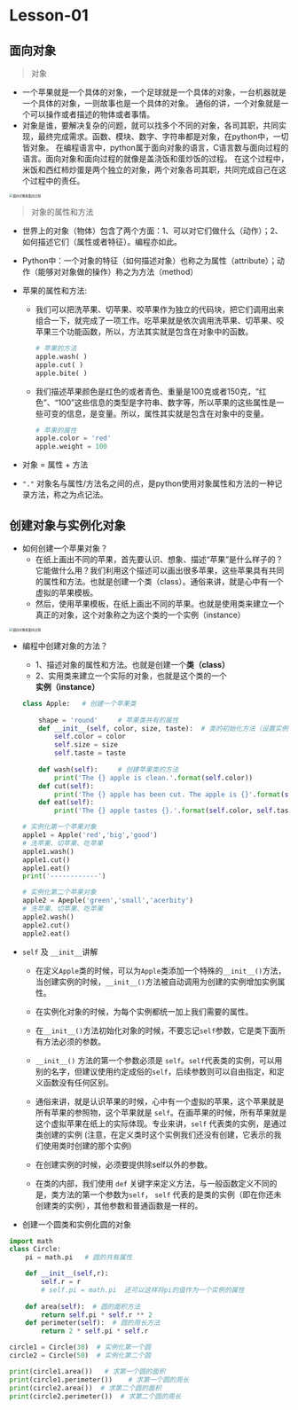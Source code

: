 # **Lesson-01**

## **面向对象**

> 对象
- 一个苹果就是一个具体的对象，一个足球就是一个具体的对象，一台机器就是一个具体的对象，一则故事也是一个具体的对象。
通俗的讲，一个对象就是一个可以操作或者描述的物体或者事情。
- 对象是谁，要解决复杂的问题，就可以找多个不同的对象，各司其职，共同实现，最终完成需求。函数、模块、数字、字符串都是对象，在python中，一切皆对象。
在编程语言中，python属于面向对象的语言，C语言数与面向过程的语言。面向对象和面向过程的就像是盖浇饭和蛋炒饭的过程。
在这个过程中，米饭和西红柿炒蛋是两个独立的对象，两个对象各司其职，共同完成自己在这个过程中的责任。

<img src='_media/3-1-1.png' alt='面向对象和面向过程' style='zoom:40%;'/>

> 对象的属性和方法
- 世界上的对象（物体）包含了两个方面：1、可以对它们做什么（动作）；2、如何描述它们（属性或者特征）。编程亦如此。
- Python中：一个对象的特征（如何描述对象）也称之为属性（attribute）；动作（能够对对象做的操作）称之为方法（method）
- 苹果的属性和方法:
    - 我们可以把洗苹果、切苹果、咬苹果作为独立的代码块，把它们调用出来组合一下，就完成了一项工作。吃苹果就是依次调用洗苹果、切苹果、咬苹果三个功能函数，所以，方法其实就是包含在对象中的函数。

        ```python
        # 苹果的方法
        apple.wash( )
        apple.cut( )
        apple.bite( )
        ```

    - 我们描述苹果颜色是红色的或者青色、重量是100克或者150克，“红色”、“100”这些信息的类型是字符串、数字等，所以苹果的这些属性是一些可变的信息，是变量。所以，属性其实就是包含在对象中的变量。

        ```python
        # 苹果的属性
        apple.color = 'red'
        apple.weight = 100
        ```

- 对象 = 属性 + 方法
- `"."`   对象名与属性/方法名之间的点，是python使用对象属性和方法的一种记录方法，称之为点记法。

## **创建对象与实例化对象**

- 如何创建一个苹果对象？
    - 在纸上画出不同的苹果，首先要认识、想象、描述“苹果”是什么样子的？它能做什么用？我们利用这个描述可以画出很多苹果，这些苹果具有共同的属性和方法。也就是创建一个类（class）。通俗来讲，就是心中有一个虚拟的苹果模板。
    - 然后，使用苹果模板，在纸上画出不同的苹果。也就是使用类来建立一个真正的对象，这个对象称之为这个类的一个实例（instance）

<img src='_media/3-1-2.png' alt='面向对象和面向过程' style='zoom:40%;'/>

- 编程中创建对象的方法？
    - 1、描述对象的属性和方法。也就是创建一个**类（class）**
    - 2、实用类来建立一个实际的对象，也就是这个类的一个**实例（instance）**

    ```python
    class Apple:   # 创建一个苹果类
        
        shape = 'round'     # 苹果类共有的属性
        def __init__(self, color, size, taste):  # 类的初始化方法（设置实例对象的初始化属性）
            self.color = color
            self.size = size
            self.taste = taste
            
        def wash(self):     # 创建苹果类的方法
            print('The {} apple is clean.'.format(self.color))
        def cut(self):
            print('The {} apple has been cut. The apple is {}'.format(self.color, self.size))
        def eat(self):
            print('The {} apple tastes {}.'.format(self.color, self.taste))

    # 实例化第一个苹果对象
    apple1 = Apple('red','big','good')
    # 洗苹果、切苹果、吃苹果
    apple1.wash()
    apple1.cut()
    apple1.eat()
    print('------------')

    # 实例化第二个苹果对象
    apple2 = Apeple('green','small','acerbity')
    # 洗苹果、切苹果、吃苹果
    apple2.wash()
    apple2.cut()
    apple2.eat()
    ```
- `self` 及 `__init__`讲解
    - 在定义`Apple`类的时候，可以为`Apple`类添加一个特殊的`__init__()`方法，当创建实例的时候，`__init__()`方法被自动调用为创建的实例增加实例属性。
    - 在实例化对象的时候，为每个实例都统一加上我们需要的属性。
    - 在`__init__()`方法初始化对象的时候，不要忘记`self`参数，它是类下面所有方法必须的参数。
    - `__init__()` 方法的第一个参数必须是 `self`。`self`代表类的实例，可以用别的名字，但建议使用约定成俗的`self`，后续参数则可以自由指定，和定义函数没有任何区别。
    - 通俗来讲，就是认识苹果的时候，心中有一个虚拟的苹果，这个苹果就是所有苹果的参照物，这个苹果就是 `self`。在画苹果的时候，所有苹果就是这个虚拟苹果在纸上的实际体现。专业来讲，`self` 代表类的实例，是通过类创建的实例 (注意，在定义类时这个实例我们还没有创建，它表示的我们使用类时创建的那个实例)

    - 在创建实例的时候，必须要提供除self以外的参数。

    - 在类的内部，我们使用 `def` 关键字来定义方法，与一般函数定义不同的是，类方法的第一个参数为`self`， `self` 代表的是类的实例（即在你还未创建类的实例），其他参数和普通函数是一样的。

- 创建一个圆类和实例化圆的对象

```python
import math
class Circle:
    pi = math.pi   # 圆的共有属性

    def __init__(self,r):
        self.r = r
        # self.pi = math.pi  还可以这样将pi的值作为一个实例的属性
    
    def area(self):  # 圆的面积方法
        return self.pi * self.r ** 2
    def perimeter(self):  # 圆的周长方法
        return 2 * self.pi * self.r

circle1 = Circle(30)  # 实例化第一个圆
circle2 = Circle(50)  # 实例化第二个圆

print(circle1.area())   # 求第一个圆的面积
print(circle1.perimeter())    # 求第一个圆的周长
print(circle2.area())  # 求第二个圆的面积 
print(circle2.perimeter())  # 求第二个圆的周长
```
